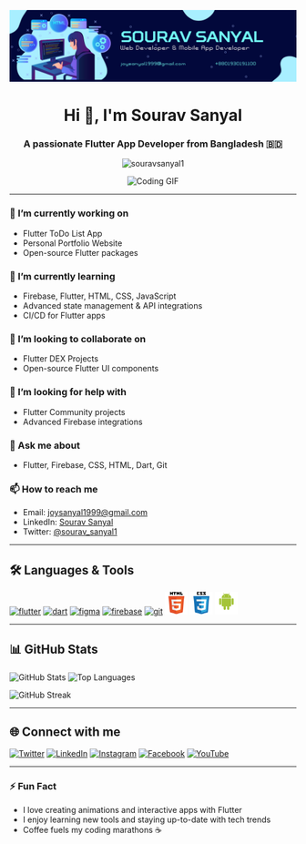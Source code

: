 ![logo](https://github.com/Souravsanyal1/Souravsanyal1/blob/main/sourav%20sanyal%20(1).png)

<h1 align="center">Hi 👋, I'm Sourav Sanyal</h1>
<h3 align="center">A passionate Flutter App Developer from Bangladesh 🇧🇩</h3>

<p align="center">
  <img src="https://komarev.com/ghpvc/?username=souravsanyal1&label=Profile%20views&color=0e75b6&style=flat" alt="souravsanyal1" />
</p>

<p align="center">
  <img src="[https://media.giphy.com/media/3o7qDPb9fYB5JK6JyU/giphy.gif](https://th.bing.com/th/id/R.d486deeb54e0b0186eeda7fa5b1b851b?rik=uF53k%2bXjq%2fa%2fpw&riu=http%3a%2f%2fmehtaabsingh.com%2fimages%2fhow-does-code-integrity-work.gif&ehk=0qhWG%2bxhkywsnEGhnFxThB8RLaa5s5vzC9%2b9pXf2moM%3d&risl=&pid=ImgRaw&r=0)" width="300" alt="Coding GIF"/>
</p>

---

### 🔭 I’m currently working on
- Flutter ToDo List App
- Personal Portfolio Website
- Open-source Flutter packages

### 🌱 I’m currently learning
- Firebase, Flutter, HTML, CSS, JavaScript
- Advanced state management & API integrations
- CI/CD for Flutter apps

### 👯 I’m looking to collaborate on
- Flutter DEX Projects
- Open-source Flutter UI components

### 🤝 I’m looking for help with
- Flutter Community projects
- Advanced Firebase integrations

### 💬 Ask me about
- Flutter, Firebase, CSS, HTML, Dart, Git

### 📫 How to reach me
- Email: [joysanyal1999@gmail.com](mailto:joysanyal1999@gmail.com)
- LinkedIn: [Sourav Sanyal](https://linkedin.com/in/sourav-sanyal-0064542a2)
- Twitter: [@sourav_sanyal1](https://twitter.com/sourav_sanyal1)

---

## 🛠️ Languages & Tools
<p align="left">
  <a href="https://flutter.dev" target="_blank"><img src="https://www.vectorlogo.zone/logos/flutterio/flutterio-icon.svg" alt="flutter" width="40" height="40"/></a>
  <a href="https://dart.dev" target="_blank"><img src="https://www.vectorlogo.zone/logos/dartlang/dartlang-icon.svg" alt="dart" width="40" height="40"/></a>
  <a href="https://www.figma.com/" target="_blank"><img src="https://www.vectorlogo.zone/logos/figma/figma-icon.svg" alt="figma" width="40" height="40"/></a>
  <a href="https://firebase.google.com/" target="_blank"><img src="https://www.vectorlogo.zone/logos/firebase/firebase-icon.svg" alt="firebase" width="40" height="40"/></a>
  <a href="https://git-scm.com/" target="_blank"><img src="https://www.vectorlogo.zone/logos/git-scm/git-scm-icon.svg" alt="git" width="40" height="40"/></a>
  <a href="https://www.w3.org/html/" target="_blank"><img src="https://raw.githubusercontent.com/devicons/devicon/master/icons/html5/html5-original-wordmark.svg" alt="html5" width="40" height="40"/></a>
  <a href="https://www.w3schools.com/css/" target="_blank"><img src="https://raw.githubusercontent.com/devicons/devicon/master/icons/css3/css3-original-wordmark.svg" alt="css3" width="40" height="40"/></a>
  <a href="https://developer.android.com" target="_blank"><img src="https://raw.githubusercontent.com/devicons/devicon/master/icons/android/android-original-wordmark.svg" alt="android" width="40" height="40"/></a>
</p>

---

## 📊 GitHub Stats
<p align="left">
  <img align="center" src="https://github-readme-stats.vercel.app/api?username=souravsanyal1&show_icons=true&theme=radical" alt="GitHub Stats" />
  <img align="center" src="https://github-readme-stats.vercel.app/api/top-langs/?username=souravsanyal1&layout=compact&theme=radical" alt="Top Languages" />
</p>

<p align="left">
  <img src="https://github-readme-streak-stats.herokuapp.com/?user=souravsanyal1&theme=radical" alt="GitHub Streak"/>
</p>

---

## 🌐 Connect with me
<p align="left">
  <a href="https://twitter.com/sourav_sanyal1" target="_blank"><img src="https://img.shields.io/twitter/follow/sourav_sanyal1?logo=twitter&style=for-the-badge" alt="Twitter"/></a>
  <a href="https://linkedin.com/in/sourav-sanyal-0064542a2" target="_blank"><img src="https://img.shields.io/badge/LinkedIn-Sourav-blue?style=for-the-badge&logo=linkedin" alt="LinkedIn"/></a>
  <a href="https://instagram.com/sourav_sanyal22" target="_blank"><img src="https://img.shields.io/badge/Instagram-@sourav_sanyal22-purple?style=for-the-badge&logo=instagram" alt="Instagram"/></a>
  <a href="https://fb.com/sssj24465" target="_blank"><img src="https://img.shields.io/badge/Facebook-Sourav-blue?style=for-the-badge&logo=facebook" alt="Facebook"/></a>
  <a href="https://www.youtube.com/c/enjoyvai2.0" target="_blank"><img src="https://img.shields.io/badge/YouTube-Channel-red?style=for-the-badge&logo=youtube" alt="YouTube"/></a>
</p>

---

### ⚡ Fun Fact
- I love creating animations and interactive apps with Flutter
- I enjoy learning new tools and staying up-to-date with tech trends
- Coffee fuels my coding marathons ☕

